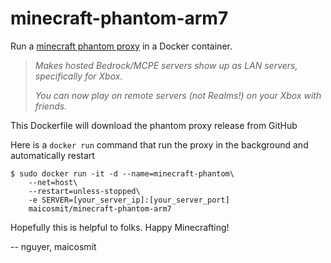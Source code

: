 # minecraft-phantom-arm7
Run a [minecraft phantom proxy](https://github.com/jhead/phantom) in a Docker container.

> *Makes hosted Bedrock/MCPE servers show up as LAN servers, specifically for Xbox.*
>
> *You can now play on remote servers (not Realms!) on your Xbox with friends.*

This Dockerfile will download the phantom proxy release from GitHub

Here is a `docker run` command that run the proxy in the background and automatically restart

    $ sudo docker run -it -d --name=minecraft-phantom\
        --net=host\
        --restart=unless-stopped\
        -e SERVER=[your_server_ip]:[your_server_port]
        maicosmit/minecraft-phantom-arm7

Hopefully this is helpful to folks. Happy Minecrafting!

 -- nguyer, maicosmit

